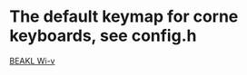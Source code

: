 # The default keymap for corne keyboards, see config.h

[BEAKL Wi-v](http://thedarnedestthing.com/lazy%20beakl%20wi)
